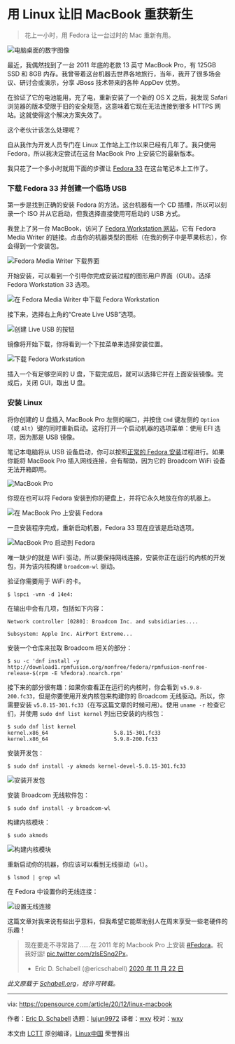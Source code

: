 [#]: collector: (lujun9972)
[#]: translator: (wxy)
[#]: reviewer: (wxy)
[#]: publisher: ( )
[#]: url: ( )
[#]: subject: (Bring an old MacBook back to life with Linux)
[#]: via: (https://opensource.com/article/20/12/linux-macbook)
[#]: author: (Eric D. Schabell https://opensource.com/users/eschabell)

用 Linux 让旧 MacBook 重获新生
======

> 花上一小时，用 Fedora 让一台过时的 Mac 重新有用。

![电脑桌面的数字图像][1]

最近，我偶然找到了一台 2011 年底的老款 13 英寸 MacBook Pro，有 125GB SSD 和 8GB 内存。我曾带着这台机器去世界各地旅行，当年，我开了很多场会议、研讨会或演示，分享 JBoss 技术带来的各种 AppDev 优势。

在验证了它的电池能用，充了电，重新安装了一个新的 OS X 之后，我发现 Safari 浏览器的版本受限于旧的安全规范，这意味着它现在无法连接到很多 HTTPS 网站。这就使得这个解决方案失效了。

这个老伙计该怎么处理呢？

自从我作为开发人员专门在 Linux 工作站上工作以来已经有几年了。我只使用 Fedora，所以我决定尝试在这台 MacBook Pro 上安装它的最新版本。

我只花了一个多小时就用下面的步骤让 [Fedora 33][2] 在这台笔记本上工作了。

### 下载 Fedora 33 并创建一个临场 USB

第一步是找到正确的安装 Fedora 的方法。这台机器有一个 CD 插槽，所以可以刻录一个 ISO 并从它启动，但我选择直接使用可启动的 USB 方式。

我登上了另一台 MacBook，访问了 [Fedora Workstation 网站][3]，它有 Fedora Media Writer 的链接。点击你的机器类型的图标（在我的例子中是苹果标志），你会得到一个安装包。

![Fedora Media Writer 下载界面][4]

开始安装，可以看到一个引导你完成安装过程的图形用户界面（GUI）。选择 Fedora Workstation 33 选项。

![在 Fedora Media Writer 中下载 Fedora Workstation][6]

接下来，选择右上角的“Create Live USB”选项。

![创建 Live USB 的按钮][7]

镜像将开始下载，你将看到一个下拉菜单来选择安装位置。

![下载 Fedora Workstation][8]

插入一个有足够空间的 U 盘，下载完成后，就可以选择它并在上面安装镜像。完成后，关闭 GUI，取出 U 盘。

### 安装 Linux

将你创建的 U 盘插入 MacBook Pro 左侧的端口，并按住 `Cmd` 键左侧的 `Option`（或 `Alt`）键的同时重新启动。这将打开一个启动机器的选项菜单：使用 EFI 选项，因为那是 USB 镜像。

笔记本电脑将从 USB 设备启动，你可以按照[正常的 Fedora 安装][9]过程进行。如果你能将 MacBook Pro 插入网线连接，会有帮助，因为它的 Broadcom WiFi 设备无法开箱即用。

![MacBook Pro][10]

你现在也可以将 Fedora 安装到你的硬盘上，并将它永久地放在你的机器上。
 
![在 MacBook Pro 上安装 Fedora][11]

一旦安装程序完成，重新启动机器，Fedora 33 现在应该是启动选项。

![MacBook Pro 启动到 Fedora][12]

唯一缺少的就是 WiFi 驱动，所以要保持网线连接，安装你正在运行的内核的开发包，并为该内核构建 `broadcom-wl` 驱动。

验证你需要用于 WiFi 的卡。
 
```
$ lspci -vnn -d 14e4:
```

在输出中会有几项，包括如下内容：

```
Network controller [0280]: Broadcom Inc. and subsidiaries....

Subsystem: Apple Inc. AirPort Extreme...
```

安装一个仓库来拉取 Broadcom 相关的部分：

```
$ su -c 'dnf install -y http://download1.rpmfusion.org/nonfree/fedora/rpmfusion-nonfree-release-$(rpm -E %fedora).noarch.rpm'
```

接下来的部分很有趣：如果你查看正在运行的内核时，你会看到 `v5.9.8-200.fc33`，但是你要使用开发内核包来构建你的 Broadcom 无线驱动。所以，你需要安装 `v5.8.15-301.fc33`（在写这篇文章的时候可用）。使用 `uname -r` 检查它们，并使用 `sudo dnf list kernel` 列出已安装的内核包：

```
$ sudo dnf list kernel
kernel.x86_64                     5.8.15-301.fc33
kernel.x86_64                     5.9.8-200.fc33
```

安装开发包：

```
$ sudo dnf install -y akmods kernel-devel-5.8.15-301.fc33
```

![安装开发包][13]

安装 Broadcom 无线软件包：

```
$ sudo dnf install -y broadcom-wl
```

构建内核模块：

```
$ sudo akmods
```

![构建内核模块][14]

重新启动你的机器，你应该可以看到无线驱动（`wl`）。

```
$ lsmod | grep wl
```

在 Fedora 中设置你的无线连接：

![设置无线连接][15]

这篇文章对我来说有些出乎意料，但我希望它能帮助别人在周末享受一些老硬件的乐趣！

> 现在要走不寻常路了……在 2011 年的 Macbook Pro 上安装 [#Fedora][16]。祝我好运! [pic.twitter.com/zlsESnq2Px][17]。
>
> - Eric D. Schabell (@ericschabell) [2020 年 11 月 22 日][18]

*此文原载于 [Schabell.org][19]，经许可转载。*

--------------------------------------------------------------------------------

via: https://opensource.com/article/20/12/linux-macbook

作者：[Eric D. Schabell][a]
选题：[lujun9972][b]
译者：[wxy](https://github.com/wxy)
校对：[wxy](https://github.com/wxy)

本文由 [LCTT](https://github.com/LCTT/TranslateProject) 原创编译，[Linux中国](https://linux.cn/) 荣誉推出

[a]: https://opensource.com/users/eschabell
[b]: https://github.com/lujun9972
[1]: https://opensource.com/sites/default/files/styles/image-full-size/public/lead-images/computer_desk_home_laptop_browser.png?itok=Y3UVpY0l (Digital images of a computer desktop)
[2]: https://getfedora.org/en/
[3]: https://getfedora.org/en/workstation/download/
[4]: https://opensource.com/sites/default/files/uploads/fedoramediawriter.png (Fedora Media Writer download screen)
[5]: https://creativecommons.org/licenses/by-sa/4.0/
[6]: https://opensource.com/sites/default/files/uploads/fedoraworkstation33-installation.png (Fedora Workstation download in Fedora Media Writer)
[7]: https://opensource.com/sites/default/files/uploads/create-live-usb.png (Create Live USB button)
[8]: https://opensource.com/sites/default/files/uploads/download_fedora-workstation.png (Downloading Fedora Workstation)
[9]: https://docs.fedoraproject.org/en-US/fedora/f33/install-guide/install/Booting_the_Installation/
[10]: https://opensource.com/sites/default/files/uploads/macbook.jpeg (MacBook Pro)
[11]: https://opensource.com/sites/default/files/uploads/macbook_install-fedora.jpeg (Installing Fedora on MacBook Pro)
[12]: https://opensource.com/sites/default/files/uploads/macbook_fedora-boot.jpeg (MacBook Pro booting into Fedora)
[13]: https://opensource.com/sites/default/files/uploads/install-development-packages.jpeg (Installing development packages)
[14]: https://opensource.com/sites/default/files/uploads/build-kernel-module.jpeg (Building the kernel module)
[15]: https://opensource.com/sites/default/files/uploads/wireless-setup.jpeg (Set up wireless connection)
[16]: https://twitter.com/hashtag/Fedora?src=hash&ref_src=twsrc%5Etfw
[17]: https://t.co/zlsESnq2Px
[18]: https://twitter.com/ericschabell/status/1330434517883121665?ref_src=twsrc%5Etfw
[19]: https://www.schabell.org/2020/11/installing-fedora33-on-macbook-pro-13inch-late-2011.html
